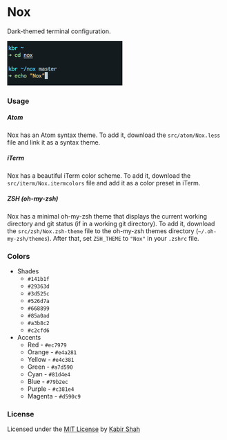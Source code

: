 # Nox

Dark-themed terminal configuration.

![Nox](https://github.com/kbrsh/nox/raw/master/img/Nox.png)

### Usage

##### Atom

Nox has an Atom syntax theme. To add it, download the `src/atom/Nox.less` file and link it as a syntax theme.

##### iTerm

Nox has a beautiful iTerm color scheme. To add it, download the `src/iterm/Nox.itermcolors` file and add it as a color preset in iTerm.

##### ZSH (oh-my-zsh)

Nox has a minimal oh-my-zsh theme that displays the current working directory and git status (if in a working git directory). To add it, download the `src/zsh/Nox.zsh-theme` file to the oh-my-zsh themes directory (`~/.oh-my-zsh/themes`). After that, set `ZSH_THEME` to `"Nox"` in your `.zshrc` file.

### Colors

* Shades
  * `#141b1f`
  * `#29363d`
  * `#3d525c`
  * `#526d7a`
  * `#668899`
  * `#85a0ad`
  * `#a3b8c2`
  * `#c2cfd6`
* Accents
  * Red - `#ec7979`
  * Orange - `#e4a281`
  * Yellow - `#e4c381`
  * Green - `#a7d590`
  * Cyan - `#81d4e4`
  * Blue - `#79b2ec`
  * Purple - `#c381e4`
  * Magenta - `#d590c9`

### License

Licensed under the [MIT License](https://kbrsh.github.io/license) by [Kabir Shah](https://kabir.ml)

